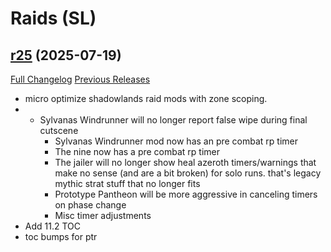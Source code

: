 # <DBM Mod> Raids (SL)

## [r25](https://github.com/DeadlyBossMods/DBM-Shadowlands/tree/r25) (2025-07-19)
[Full Changelog](https://github.com/DeadlyBossMods/DBM-Shadowlands/compare/r24...r25) [Previous Releases](https://github.com/DeadlyBossMods/DBM-Shadowlands/releases)

- micro optimize shadowlands raid mods with zone scoping.  
-  - Sylvanas Windrunner will no longer report false wipe during final cutscene  
     - Sylvanas Windrunner mod now has an pre combat rp timer  
     - The nine now has a pre combat rp timer  
     - The jailer will no longer show heal azeroth timers/warnings that make no sense (and are a bit broken) for solo runs. that's legacy mythic strat stuff that no longer fits  
     - Prototype Pantheon will be more aggressive in canceling timers on phase change  
     - Misc timer adjustments  
- Add 11.2 TOC  
- toc bumps for ptr  
